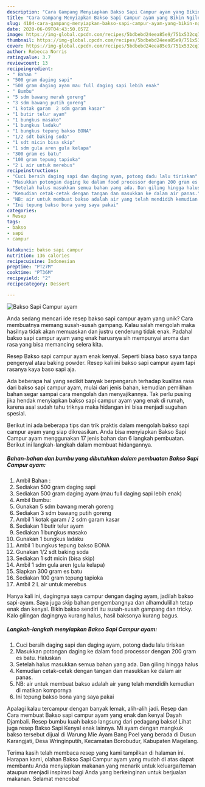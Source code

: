 ```yaml
---
description: "Cara Gampang Menyiapkan Bakso Sapi Campur ayam yang Bikin Ngiler"
title: "Cara Gampang Menyiapkan Bakso Sapi Campur ayam yang Bikin Ngiler"
slug: 4104-cara-gampang-menyiapkan-bakso-sapi-campur-ayam-yang-bikin-ngiler
date: 2020-06-09T04:43:50.057Z
image: https://img-global.cpcdn.com/recipes/5bdbebd24eea85e9/751x532cq70/bakso-sapi-campur-ayam-foto-resep-utama.jpg
thumbnail: https://img-global.cpcdn.com/recipes/5bdbebd24eea85e9/751x532cq70/bakso-sapi-campur-ayam-foto-resep-utama.jpg
cover: https://img-global.cpcdn.com/recipes/5bdbebd24eea85e9/751x532cq70/bakso-sapi-campur-ayam-foto-resep-utama.jpg
author: Rebecca Norris
ratingvalue: 3.7
reviewcount: 13
recipeingredient:
- " Bahan "
- "500 gram daging sapi"
- "500 gram daging ayam mau full daging sapi lebih enak"
- " Bumbu"
- "5 sdm bawang merah goreng"
- "3 sdm bawang putih goreng"
- "1 kotak garam  2 sdm garam kasar"
- "1 butir telur ayam"
- "1 bungkus masako"
- "1 bungkus ladaku"
- "1 bungkus tepung bakso BONA"
- "1/2 sdt baking soda"
- "1 sdt micin bisa skip"
- "1 sdm gula aren gula kelapa"
- "300 gram es batu"
- "100 gram tepung tapioka"
- "2 L air untuk merebus"
recipeinstructions:
- "Cuci bersih daging sapi dan daging ayam, potong dadu lalu tiriskan"
- "Masukkan potongan daging ke dalam food processor dengan 200 gram es batu. Haluskan"
- "Setelah halus masukkan semua bahan yang ada. Dan giling hingga halus"
- "Kemudian cetak-cetak dengan tangan dan masukkan ke dalam air panas."
- "NB: air untuk membuat bakso adalah air yang telah mendidih kemudian di matikan kompornya"
- "Ini tepung bakso bona yang saya pakai"
categories:
- Resep
tags:
- bakso
- sapi
- campur

katakunci: bakso sapi campur 
nutrition: 136 calories
recipecuisine: Indonesian
preptime: "PT27M"
cooktime: "PT36M"
recipeyield: "2"
recipecategory: Dessert

---
```



![Bakso Sapi Campur ayam](https://img-global.cpcdn.com/recipes/5bdbebd24eea85e9/751x532cq70/bakso-sapi-campur-ayam-foto-resep-utama.jpg)

Anda sedang mencari ide resep bakso sapi campur ayam yang unik? Cara membuatnya memang susah-susah gampang. Kalau salah mengolah maka hasilnya tidak akan memuaskan dan justru cenderung tidak enak. Padahal bakso sapi campur ayam yang enak harusnya sih mempunyai aroma dan rasa yang bisa memancing selera kita.

Resep Bakso sapi campur ayam enak kenyal. Seperti biasa baso saya tanpa pengenyal atau baking powder. Resep kali ini bakso sapi campur ayam tapi rasanya kaya baso sapi aja.

Ada beberapa hal yang sedikit banyak berpengaruh terhadap kualitas rasa dari bakso sapi campur ayam, mulai dari jenis bahan, kemudian pemilihan bahan segar sampai cara mengolah dan menyajikannya. Tak perlu pusing jika hendak menyiapkan bakso sapi campur ayam yang enak di rumah, karena asal sudah tahu triknya maka hidangan ini bisa menjadi suguhan spesial.


Berikut ini ada beberapa tips dan trik praktis dalam mengolah bakso sapi campur ayam yang siap dikreasikan. Anda bisa menyiapkan Bakso Sapi Campur ayam menggunakan 17 jenis bahan dan 6 langkah pembuatan. Berikut ini langkah-langkah dalam membuat hidangannya.

<!--inarticleads1-->

##### Bahan-bahan dan bumbu yang dibutuhkan dalam pembuatan Bakso Sapi Campur ayam:

1. Ambil  Bahan :
1. Sediakan 500 gram daging sapi
1. Sediakan 500 gram daging ayam (mau full daging sapi lebih enak)
1. Ambil  Bumbu:
1. Gunakan 5 sdm bawang merah goreng
1. Sediakan 3 sdm bawang putih goreng
1. Ambil 1 kotak garam / 2 sdm garam kasar
1. Sediakan 1 butir telur ayam
1. Sediakan 1 bungkus masako
1. Gunakan 1 bungkus ladaku
1. Ambil 1 bungkus tepung bakso BONA
1. Gunakan 1/2 sdt baking soda
1. Sediakan 1 sdt micin (bisa skip)
1. Ambil 1 sdm gula aren (gula kelapa)
1. Siapkan 300 gram es batu
1. Sediakan 100 gram tepung tapioka
1. Ambil 2 L air untuk merebus


Hanya kali ini, dagingnya saya campur dengan daging ayam, jadilah bakso sapi-ayam. Saya juga skip bahan pengembangnya dan alhamdulillah tetap enak dan kenyal. Bikin bakso sendiri itu susah-susah gampang dan tricky. Kalo gilingan dagingnya kurang halus, hasil baksonya kurang bagus. 

<!--inarticleads2-->

##### Langkah-langkah menyiapkan Bakso Sapi Campur ayam:

1. Cuci bersih daging sapi dan daging ayam, potong dadu lalu tiriskan
1. Masukkan potongan daging ke dalam food processor dengan 200 gram es batu. Haluskan
1. Setelah halus masukkan semua bahan yang ada. Dan giling hingga halus
1. Kemudian cetak-cetak dengan tangan dan masukkan ke dalam air panas.
1. NB: air untuk membuat bakso adalah air yang telah mendidih kemudian di matikan kompornya
1. Ini tepung bakso bona yang saya pakai


Apalagi kalau tercampur dengan banyak lemak, alih-alih jadi. Resep dan Cara membuat Bakso sapi campur ayam yang enak dan kenyal Dayah Djambali. Resep bumbu kuah bakso langsung dari pedagang bakso! Lihat juga resep Bakso Sapi Kenyal enak lainnya. Mi ayam dengan mangkuk bakso tersebut dijual di Warung Mie Ayam Bang Poel yang berada di Dusun Karangjati, Desa Wringinputih, Kecamatan Borobudur, Kabupaten Magelang. 

Terima kasih telah membaca resep yang kami tampilkan di halaman ini. Harapan kami, olahan Bakso Sapi Campur ayam yang mudah di atas dapat membantu Anda menyiapkan makanan yang menarik untuk keluarga/teman ataupun menjadi inspirasi bagi Anda yang berkeinginan untuk berjualan makanan. Selamat mencoba!
